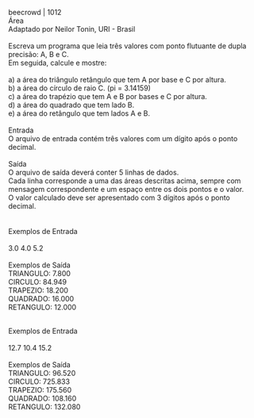beecrowd | 1012 
<br/>Área
<br/>Adaptado por Neilor Tonin, URI - Brasil
<br/><br/>
Escreva um programa que leia três valores com ponto flutuante de dupla precisão: A, B e C. <br/>Em seguida, calcule e mostre:<br/>
<br/>a) a área do triângulo retângulo que tem A por base e C por altura.
<br/>b) a área do círculo de raio C. (pi = 3.14159)
<br/>c) a área do trapézio que tem A e B por bases e C por altura.
<br/>d) a área do quadrado que tem lado B.
<br/>e) a área do retângulo que tem lados A e B.
<br/><br/>
Entrada
<br/>O arquivo de entrada contém três valores com um dígito após o ponto decimal.
<br/><br/>
Saída
<br/>O arquivo de saída deverá conter 5 linhas de dados. <br/>Cada linha corresponde a uma das áreas descritas acima, sempre com mensagem correspondente e um espaço entre os dois pontos e o valor. <br/>O valor calculado deve ser apresentado com 3 dígitos após o ponto decimal.
<br/><br/>
<br/>Exemplos de Entrada	
<br/>3.0 4.0 5.2
<br/><br/>Exemplos de Saída
<br/>TRIANGULO: 7.800
<br/>CIRCULO: 84.949
<br/>TRAPEZIO: 18.200
<br/>QUADRADO: 16.000
<br/>RETANGULO: 12.000

<br/>Exemplos de Entrada	
<br/>12.7 10.4 15.2
<br/><br/>Exemplos de Saída
<br/>TRIANGULO: 96.520
<br/>CIRCULO: 725.833
<br/>TRAPEZIO: 175.560
<br/>QUADRADO: 108.160
<br/>RETANGULO: 132.080
